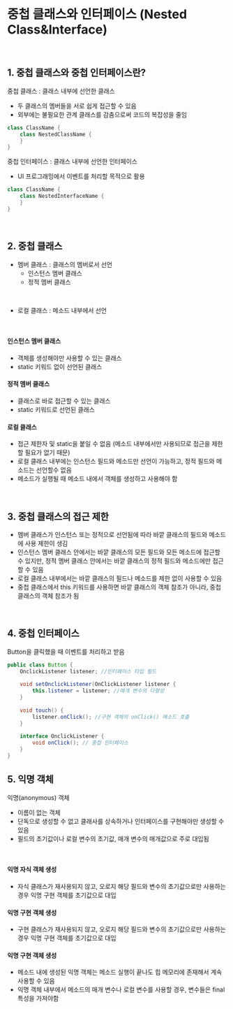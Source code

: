 
# 중첩 클래스와 인터페이스 (Nested Class&Interface)
<br>

## 1. 중첩 클래스와 중첩 인터페이스란?
중첩 클래스 : 클래스 내부에 선언한 클래스
- 두 클래스의 멤버들을 서로 쉽게 접근할 수 있음
- 외부에는 불필요한 관계 클래스를 감춤으로써 코드의 복잡성을 줄임
```JAVA
class ClassName {
    class NestedClassName {
    }
}
```

중첩 인터페이스 : 클래스 내부에 선언한 인터페이스
- UI 프로그래밍에서 이벤트를 처리할 목적으로 활용
```JAVA
class ClassName {
    class NestedInterfaceName {
    }
}
```
<br>

## 2. 중첩 클래스
- 멤버 클래스 : 클래스의 멤버로서 선언
  - 인스턴스 멤버 클래스
  - 정적 멤버 클래스
<br>

- 로컬 클래스 : 메소드 내부에서 선언
<br>

#### 인스턴스 멤버 클래스
- 객체를 생성해야만 사용할 수 있는 클래스
- static 키워드 없이 선언된 클래스

#### 정적 멤버 클래스
- 클래스로 바로 접근할 수 있는 클래스
- static 키워드로 선언된 클래스

#### 로컬 클래스
- 접근 제한자 및 static을 붙일 수 없음 (메소드 내부에서만 사용되므로 접근을 제한 할 필요가 없기 때문)
- 로컬 클래스 내부에는 인스턴스 필드와 메소드만 선언이 가능하고, 정적 필드와 메소드는 선언할수 없음
- 메소드가 실행될 때 메소드 내에서 객체를 생성하고 사용해야 함
<br>

## 3. 중첩 클래스의 접근 제한
- 멤버 클래스가 인스턴스 또는 정적으로 선언됨에 따라 바깥 클래스의 필드와 메소드에 사용 제한이 생김
- 인스턴스 멤버 클래스 안에서는 바깥 클래스의 모든 필드와 모든 메소드에 접근할 수 있지만, 정적 멤버 클래스 안에서는 바깥 클래스의 정적 필드와 메소드에만 접근할 수 있음
- 로컬 클래스 내부에서는 바깥 클래스의 필드나 메소드를 제한 없이 사용할 수 있음
- 중첩 클래스에서 this 키워드를 사용하면 바깥 클래스의 객체 참조가 아니라, 중첩 클래스의 객체 참조가 됨
<br>

## 4. 중첩 인터페이스
Button을 클릭했을 때 이벤트를 처리하고 받음
```JAVA
public class Button {
    OnclickListener listener; //인터페이스 타입 필드
    
    void setOnclickListener(OnClickListener listener {
        this.listener = listener; //매개 변수의 다형성
    }
    
    void touch() {
        listener.onClick(); //구현 객체의 onClick() 메소드 호출
    }
    
    interface OnclickListener {
        void onClick(); // 중첩 인터페이스
    }
}
```

## 5. 익명 객체
익명(anonymous) 객체
- 이름이 없는 객체
- 단독으로 생성할 수 없고 클래사를 상속하거나 인터페이스를 구현해야만 생성할 수 있음
- 필드의 초기값이나 로컬 변수의 초기값, 매개 변수의 매개값으로 주로 대입됨
<br>

#### 익명 자식 객체 생성
- 자식 클래스가 재사용되지 않고, 오로지 해당 필드와 변수의 초기값으로만 사용하는 경우 익명 구현 객체를 초기값으로 대입

#### 익명 구현 객체 생성
- 구현 클래스가 재사용되지 않고, 오로지 해당 필드와 변수의 초기값으로만 사용하는 경우 익명 구현 객체를 초기값으로 대입

#### 익명 구현 객체 생성
- 메소드 내에 생성된 익명 객체는 메소드 실행이 끝나도 힙 메모리에 존재해서 계속 사용할 수 있음
- 익명 객체 내부에서 메소드의 매개 변수나 로컬 변수를 사용할 경우, 변수들은 final 특성을 가져야함
